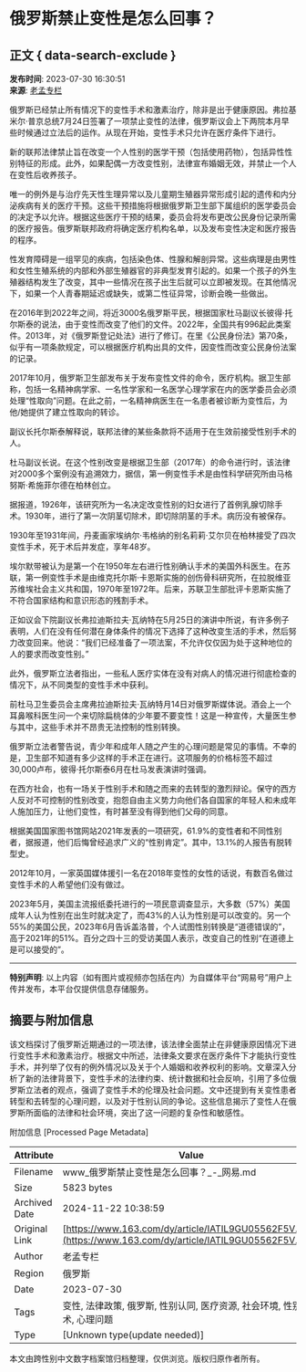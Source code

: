 # 俄罗斯禁止变性是怎么回事？

## 正文 { data-search-exclude }


**发布时间**: 2023-07-30 16:30:51  
**来源**: [老孟专栏](https://www.163.com/dy/media/T1679208429422.html)

俄罗斯已经禁止所有情况下的变性手术和激素治疗，除非是出于健康原因。弗拉基米尔·普京总统7月24日签署了一项禁止变性的法律，俄罗斯议会上下两院本月早些时候通过立法后的运作。从现在开始，变性手术只允许在医疗条件下进行。

新的联邦法律禁止旨在改变一个人性别的医学干预（包括使用药物），包括异性性别特征的形成。此外，如果配偶一方改变性别，法律宣布婚姻无效，并禁止一个人在变性后收养孩子。

唯一的例外是与治疗先天性生理异常以及儿童期生殖器异常形成引起的遗传和内分泌疾病有关的医疗干预。这些干预措施将根据俄罗斯卫生部下属组织的医学委员会的决定予以允许。根据这些医疗干预的结果，委员会将发布更改公民身份记录所需的医疗报告。俄罗斯联邦政府将确定医疗机构名单，以及发布变性决定和医疗报告的程序。

性发育障碍是一组罕见的疾病，包括染色体、性腺和解剖异常。这些病理是由男性和女性生殖系统的内部和外部生殖器官的非典型发育引起的。如果一个孩子的外生殖器结构发生了改变，其中一些情况在孩子出生后就可以立即被发现。在其他情况下，如果一个人青春期延迟或缺失，或第二性征异常，诊断会晚一些做出。

在2016年到2022年之间，将近3000名俄罗斯平民，根据国家杜马副议长彼得·托尔斯泰的说法，由于变性而改变了他们的文件。2022年，全国共有996起此类案件。2013年，对《俄罗斯登记处法》进行了修订。在里《公民身份法》第70条，似乎有一项条款规定，可以根据医疗机构出具的文件，因变性而改变公民身份法案的记录。

2017年10月，俄罗斯卫生部发布关于发布变性文件的命令，医疗机构。据卫生部称，包括一名精神病学家、一名性学家和一名医学心理学家在内的医学委员会必须处理“性取向”问题。在此之前，一名精神病医生在一名患者被诊断为变性后，为他/她提供了建立性取向的转诊。

副议长托尔斯泰解释说，联邦法律的某些条款将不适用于在生效前接受性别手术的人。

杜马副议长说。在这个性别改变是根据卫生部（2017年）的命令进行时，该法律对2000多个案例没有追溯效力，据信，第一例变性手术是由性科学研究所由马格努斯·希施菲尔德在柏林创立。

据报道，1926年，该研究所为一名决定改变性别的妇女进行了首例乳腺切除手术。1930年，进行了第一次阴茎切除术，即切除阴茎的手术。病历没有被保存。

1930年至1931年间，丹麦画家埃纳尔·韦格纳的别名莉莉·艾尔贝在柏林接受了四次变性手术，死于术后并发症，享年48岁。

埃尔默带被认为是第一个在1950年左右进行性别确认手术的美国外科医生。在苏联，第一例变性手术是由维克托尔斯·卡恩斯实施的创伤骨科研究所，在拉脱维亚苏维埃社会主义共和国，1970年至1972年。后来，苏联卫生部批评卡恩斯实施了不符合国家结构和意识形态的残割手术。

正如议会下院副议长弗拉迪斯拉夫·瓦纳特在5月25日的演讲中所说，有许多例子表明，人们在没有任何潜在身体条件的情况下选择了这种改变生活的手术，然后努力改变回来。他说：“我们已经准备了一项法案，不允许仅仅因为处于这种地位的人的要求而改变性别。”

此外，俄罗斯立法者指出，一些私人医疗实体在没有对病人的情况进行彻底检查的情况下，从不同类型的变性手术中获利。

前杜马卫生委员会主席弗拉迪斯拉夫·瓦纳特月14日对俄罗斯媒体说。酒会上一个耳鼻喉科医生问一个来切除扁桃体的少年要不要变性！这是一种宣传，大量医生参与其中，这些手术并不昂贵无法控制的性别转换。

俄罗斯立法者警告说，青少年和成年人随之产生的心理问题是常见的事情。不幸的是，卫生部不知道有多少这样的手术正在进行。这项服务的价格标签不超过30,000卢布，彼得·托尔斯泰6月在杜马发表演讲时强调。

在西方社会，也有一场关于性别手术和随之而来的去转型的激烈辩论。保守的西方人反对不可控制的性别改变，抱怨自由主义势力向他们各自国家的年轻人和未成年人施加压力，让他们变性，有时甚至没有得到他们父母的同意。

根据美国国家图书馆网站2021年发表的一项研究，61.9%的变性者和不同性别者，据报道，他们后悔曾经追求广义的“性别肯定”。其中，13.1%的人报告有脱转型史。

2012年10月，一家英国媒体援引一名在2018年变性的女性的话说，有数百名做过变性手术的人希望他们没有做过。

2023年5月，美国主流报纸委托进行的一项民意调查显示，大多数（57%）美国成年人认为性别在出生时就决定了，而43%的人认为性别是可以改变的。另一个55%的美国公民，2023年6月告诉盖洛普，个人试图性别转换是“道德错误的”，高于2021年的51%。百分之四十三的受访美国人表示，改变自己的性别“在道德上是可以接受的”。

---

**特别声明**: 以上内容（如有图片或视频亦包括在内）为自媒体平台“网易号”用户上传并发布，本平台仅提供信息存储服务。

## 摘要与附加信息

<!-- tcd_abstract -->
该文档探讨了俄罗斯近期通过的一项法律，该法律全面禁止在非健康原因情况下进行变性手术和激素治疗。根据文中所述，法律条文要求在医疗条件下才能执行变性手术，并列举了仅有的例外情况以及关于个人婚姻和收养权利的影响。文章深入分析了新的法律背景下，变性手术的法律约束、统计数据和社会反响，引用了多位俄罗斯立法者的观点，强调了变性手术的伦理及社会问题。文中还提到有关变性患者转型和去转型的心理问题，以及对于性别认同的争论。这些信息揭示了变性人在俄罗斯所面临的法律和社会环境，突出了这一问题的复杂性和敏感性。
<!-- tcd_abstract_end -->

附加信息 [Processed Page Metadata]

| Attribute       | Value                                  |
|-----------------|----------------------------------------|
| Filename        | www_俄罗斯禁止变性是怎么回事？_-_网易.md                             |
| Size            | 5823 bytes                           |
| Archived Date   | 2024-11-22 10:38:59                             |
| Original Link   | [https://www.163.com/dy/article/IATIL9GU05562F5V.html](https://www.163.com/dy/article/IATIL9GU05562F5V.html)                       |
| Author          | 老孟专栏                               |
| Region          | 俄罗斯                               |
| Date            | 2023-07-30                                 |
| Tags            | 变性, 法律政策, 俄罗斯, 性别认同, 医疗资源, 社会环境, 性别手术, 心理问题                                 |
| Type            | [Unknown type(update needed)]                                 |
<!-- tcd_table_end -->

本文由跨性别中文数字档案馆归档整理，仅供浏览。版权归原作者所有。
